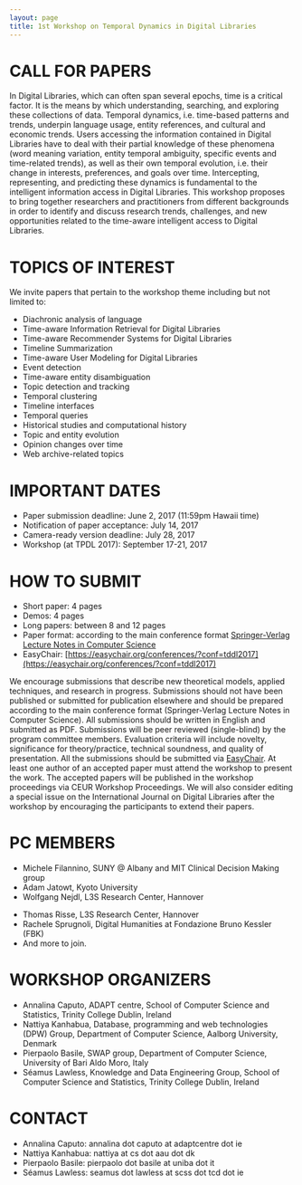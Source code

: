 ```yaml
---
layout: page
title: 1st Workshop on Temporal Dynamics in Digital Libraries
---
```


# CALL FOR PAPERS

In Digital Libraries, which can often span several epochs, time is a critical factor. It is the means by which understanding, searching, and exploring these collections of data.
Temporal dynamics, i.e. time-based patterns and trends, underpin language usage, entity references, and cultural and economic trends. Users accessing the information contained in Digital Libraries have to deal with their partial knowledge of these phenomena (word meaning variation, entity temporal ambiguity, specific events and time-related trends), as well as their own temporal evolution, i.e. their change in interests, preferences, and goals over time. Intercepting, representing, and predicting these dynamics is fundamental to the intelligent information access in Digital Libraries.
This workshop proposes to bring together researchers and practitioners from different backgrounds in order to identify and discuss research trends, challenges, and new opportunities related to the time-aware intelligent access to Digital Libraries.



# TOPICS OF INTEREST

We invite papers that pertain to the workshop theme including but not limited to:

- Diachronic analysis of language
- Time-aware Information Retrieval for Digital Libraries
- Time-aware Recommender Systems for Digital Libraries
- Timeline Summarization
- Time-aware User Modeling for Digital Libraries
- Event detection
- Time-aware entity disambiguation
- Topic detection and tracking
- Temporal clustering
- Timeline interfaces
- Temporal queries
- Historical studies and computational history
- Topic and entity evolution
- Opinion changes over time
- Web archive-related topics



# IMPORTANT DATES

* Paper submission deadline: June 2, 2017 (11:59pm Hawaii time)
* Notification of paper acceptance: July 14, 2017
* Camera-ready version deadline: July 28, 2017
* Workshop (at TPDL 2017): September 17-21, 2017

# HOW TO SUBMIT

* Short paper: 4 pages
* Demos: 4 pages
* Long papers: between 8 and 12 pages
* Paper format: according to the main conference format [Springer-Verlag Lecture Notes in Computer Science](http://www.springer.com/computer/lncs?SGWID=0-164-6-793341-0)
* EasyChair: [https://easychair.org/conferences/?conf=tddl2017](https://easychair.org/conferences/?conf=tddl2017)

We encourage submissions that describe new theoretical models, applied techniques, and research in progress.
Submissions should not have been published or submitted for publication elsewhere and should be prepared according to the main conference format (Springer-Verlag Lecture Notes in Computer Science).
All submissions should be written in English and submitted as PDF.
Submissions will be peer reviewed (single-blind) by the program committee members.
Evaluation criteria will include novelty, significance for theory/practice, technical soundness, and quality of presentation.
All the submissions should be submitted via [EasyChair](https://easychair.org/conferences/?conf=tddl2017).
At least one author of an accepted paper must attend the workshop to present the work.
The accepted papers will be published in the workshop proceedings via CEUR Workshop Proceedings.
We will also consider editing a special issue on the International Journal on Digital Libraries after the workshop by encouraging the participants to extend their papers.



# PC MEMBERS

  - Michele Filannino, SUNY @ Albany and MIT Clinical Decision Making group
  - Adam Jatowt, Kyoto University
  - Wolfgang Nejdl, L3S Research Center, Hannover
<!---  - Claudia Niederée, L3S Research Center, Hannover --->
<!---  - Kjetil Nørvåg, Norwegian University of Science and Technology --->
  - Thomas Risse, L3S Research Center, Hannover
  - Rachele Sprugnoli, Digital Humanities at Fondazione Bruno Kessler (FBK)
  - And more to join.

# WORKSHOP ORGANIZERS

- Annalina Caputo, ADAPT centre, School of Computer Science and Statistics, Trinity College Dublin, Ireland
- Nattiya Kanhabua, Database, programming and web technologies (DPW) Group, Department of Computer Science, Aalborg University, Denmark
- Pierpaolo Basile, SWAP group, Department of Computer Science, University of Bari Aldo Moro, Italy
- Séamus Lawless, Knowledge and Data Engineering Group, School of Computer Science and Statistics, Trinity College Dublin, Ireland

# CONTACT

- Annalina Caputo: annalina dot caputo at adaptcentre dot ie
- Nattiya Kanhabua: nattiya at cs dot aau dot dk
- Pierpaolo Basile: pierpaolo dot basile at uniba dot it
- Séamus Lawless: seamus dot lawless at scss dot tcd dot ie
